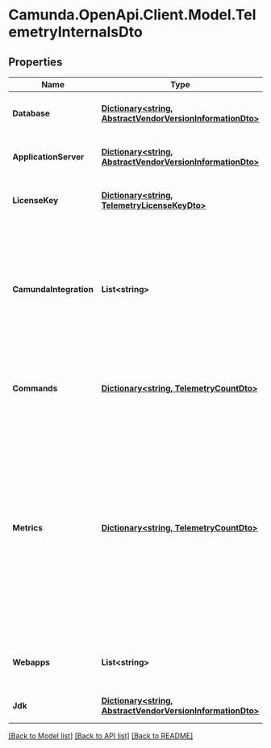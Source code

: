 # Camunda.OpenApi.Client.Model.TelemetryInternalsDto

## Properties

Name | Type | Description | Notes
------------ | ------------- | ------------- | -------------
**Database** | [**Dictionary&lt;string, AbstractVendorVersionInformationDto&gt;**](AbstractVendorVersionInformationDto.md) | Vendor and version of the connected database. | [optional] 
**ApplicationServer** | [**Dictionary&lt;string, AbstractVendorVersionInformationDto&gt;**](AbstractVendorVersionInformationDto.md) | Vendor and version of the application server. | [optional] 
**LicenseKey** | [**Dictionary&lt;string, TelemetryLicenseKeyDto&gt;**](TelemetryLicenseKeyDto.md) | Information about the Camunda license key. | [optional] 
**CamundaIntegration** | **List&lt;string&gt;** | List of Camunda integrations used (e.g., Camunda Spring Boot Starter, Camunda Run, WildFly/JBoss subsystem, Camunda EJB). | [optional] 
**Commands** | [**Dictionary&lt;string, TelemetryCountDto&gt;**](TelemetryCountDto.md) | The count of executed commands after the last retrieved data. | [optional] 
**Metrics** | [**Dictionary&lt;string, TelemetryCountDto&gt;**](TelemetryCountDto.md) | The collected metrics are the number of root process instance executions started, the number of activity instances started or also known as flow node instances, and the number of executed decision instances and elements. | [optional] 
**Webapps** | **List&lt;string&gt;** | The webapps enabled in this installation of Camunda. | [optional] 
**Jdk** | [**Dictionary&lt;string, AbstractVendorVersionInformationDto&gt;**](AbstractVendorVersionInformationDto.md) | Vendor and version of the installed JDK. | [optional] 

[[Back to Model list]](../README.md#documentation-for-models) [[Back to API list]](../README.md#documentation-for-api-endpoints) [[Back to README]](../README.md)

